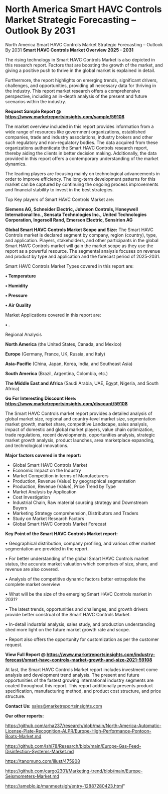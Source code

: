 # North America Smart HAVC Controls Market Strategic Forecasting – Outlook By 2031
 North America Smart HAVC Controls Market Strategic Forecasting – Outlook By 2031
<Strong> Smart HAVC Controls Market Overview 2025 - 2031</strong>

The rising technology in Smart HAVC Controls Market is also depicted in this research report. Factors that are boosting the growth of the market, and giving a positive push to thrive in the global market is explained in detail.

Furthermore, the report highlights on emerging trends, significant drivers, challenges, and opportunities, providing all necessary data for thriving in the industry. This report market research offers a comprehensive perspective, including an in-depth analysis of the present and future scenarios within the industry.

<strong>Request Sample Report @ <a href=https://www.marketreportsinsights.com/sample/59108>https://www.marketreportsinsights.com/sample/59108</a></strong>

The market overview included in this report provides information from a wide range of resources like government organizations, established companies, trade and industry associations, industry brokers and other such regulatory and non-regulatory bodies. The data acquired from these organizations authenticate the Smart HAVC Controls research report, thereby aiding the clients in better decision making. Additionally, the data provided in this report offers a contemporary understanding of the market dynamics.

The leading players are focusing mainly on technological advancements in order to improve efficiency. The long-term development patterns for this market can be captured by continuing the ongoing process improvements and financial stability to invest in the best strategies.

Top Key players of Smart HAVC Controls Market are:

<strong>Siemens AG, Schneider Electric, Johnson Controls, Honeywell International Inc., Sensata Technologies Inc., United Technologies Corporation, Ingersoll Rand, Emerson Electric, Sensirion AG</strong>

<strong><b>Global Smart HAVC Controls Market Scope and Size:</b></strong>
The Smart HAVC Controls market is declared segment by company, region (country), type, and application. Players, stakeholders, and other participants in the global Smart HAVC Controls market will gain the market scope as they use the report as a powerful resource. The segmental analysis focuses on revenue and product by type and application and the forecast period of 2025-2031.

Smart HAVC Controls Market Types covered in this report are:

<strong>• Temperature

• Humidity

• Pressure

• Air Quality</strong>

Market Applications covered in this report are:

<strong>• .</strong> 

Regional Analysis

<strong>North America</strong> (the United States, Canada, and Mexico)

<strong>Europe</strong> (Germany, France, UK, Russia, and Italy)

<strong>Asia-Pacific</strong> (China, Japan, Korea, India, and Southeast Asia)

<strong>South America</strong> (Brazil, Argentina, Colombia, etc.)

<strong>The Middle East and Africa</strong> (Saudi Arabia, UAE, Egypt, Nigeria, and South Africa)

<strong>Go For Interesting Discount Here: <a href=https://www.marketreportsinsights.com/discount/59108>https://www.marketreportsinsights.com/discount/59108</a></strong>

The Smart HAVC Controls market report provides a detailed analysis of global market size, regional and country-level market size, segmentation market growth, market share, competitive Landscape, sales analysis, impact of domestic and global market players, value chain optimization, trade regulations, recent developments, opportunities analysis, strategic market growth analysis, product launches, area marketplace expanding, and technological innovations.

<strong><b>Major factors covered in the report:</b></strong>
<ul>
  <li>Global Smart HAVC Controls Market </li>
  <li>Economic Impact on the Industry</li>
  <li>Market Competition in terms of Manufacturers</li>
  <li>Production, Revenue (Value) by geographical segmentation</li>
  <li>Production, Revenue (Value), Price Trend by Type</li>
  <li>Market Analysis by Application</li>
  <li>Cost Investigation</li>
  <li>Industrial Chain, Raw material sourcing strategy and Downstream Buyers</li>
  <li>Marketing Strategy comprehension, Distributors and Traders</li>
  <li>Study on Market Research Factors</li>
  <li>Global Smart HAVC Controls Market Forecast</li>
</ul>

<strong><b>Key Point of the Smart HAVC Controls Market report:</b></strong>

• Geographical distribution, company profiling, and various other market segmentation are provided in the report.

• For better understanding of the global Smart HAVC Controls market status, the accurate market valuation which comprises of size, share, and revenue are also covered.

• Analysis of the competitive dynamic factors better extrapolate the complete market overview

• What will be the size of the emerging Smart HAVC Controls market in 2031?

• The latest trends, opportunities and challenges, and growth drivers provide better construal of the Smart HAVC Controls Market.

• In-detail industrial analysis, sales study, and production understanding shed more light on the future market growth rate and scope.

• Report also offers the opportunity for customization as per the customer request.

<strong><b>View Full Report @ <a href=https://www.marketreportsinsights.com/industry-forecast/smart-havc-controls-market-growth-and-size-2021-59108>https://www.marketreportsinsights.com/industry-forecast/smart-havc-controls-market-growth-and-size-2021-59108</a></b></strong>


At last, the Smart HAVC Controls Market report includes investment come analysis and development trend analysis. The present and future opportunities of the fastest growing international industry segments are coated throughout this report. This report additionally presents product specification, manufacturing method, and product cost structure, and price structure.

<strong>Contact Us:</strong>
sales@marketreportsinsights.com

<strong>Our other reports:</strong>

<a href=https://github.com/arha237/research/blob/main/North-America-Automatic-License-Plate-Recognition-ALPR/Europe-High-Performance-Pontoon-Boats-Market.md>https://github.com/arha237/research/blob/main/North-America-Automatic-License-Plate-Recognition-ALPR/Europe-High-Performance-Pontoon-Boats-Market.md</a>

<a href=https://github.com/Ishi78/Research/blob/main/Europe-Gas-Feed-Disinfection-Systems-Market.md>https://github.com/Ishi78/Research/blob/main/Europe-Gas-Feed-Disinfection-Systems-Market.md</a>

<a href=https://tanomuno.com/illust/475908>https://tanomuno.com/illust/475908</a>

<a href=https://github.com/cargo2301/Marketing-trend/blob/main/Europe-Seismometers-Market.md>https://github.com/cargo2301/Marketing-trend/blob/main/Europe-Seismometers-Market.md</a>

<a href=https://ameblo.jp/manmeetsigh/entry-12887280423.html>https://ameblo.jp/manmeetsigh/entry-12887280423.html</a>"
